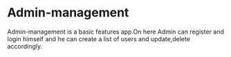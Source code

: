 # Admin-management
Admin-management is a basic features app.On here Admin can register and login himself and he can create a list of users and update,delete accordingly.


